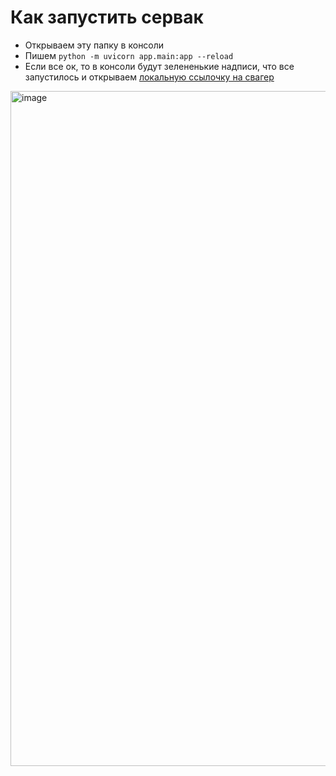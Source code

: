 # Как запустить сервак

- Открываем эту папку в консоли
- Пишем `python -m uvicorn app.main:app --reload`
- Если все ок, то в консоли будут зелененькие надписи, что все запустилось и открываем [локальную ссылочку на свагер](http://localhost:8000/docs)
<img width="1920" height="1080" alt="image" src="https://github.com/user-attachments/assets/86183761-b79a-46b8-9c08-d255a5940ab3" />
